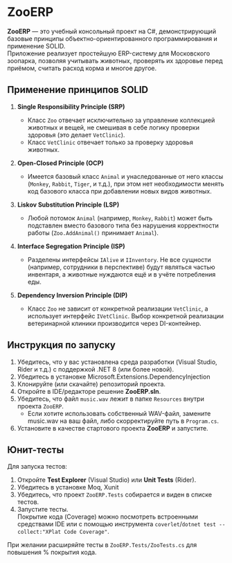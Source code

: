 # ZooERP

**ZooERP** — это учебный консольный проект на C#, демонстрирующий базовые принципы объектно-ориентированного программирования и применение SOLID.  
Приложение реализует простейшую ERP-систему для Московского зоопарка, позволяя учитывать животных, проверять их здоровье перед приёмом, считать расход корма и многое другое.

## Применение принципов SOLID

1. **Single Responsibility Principle (SRP)**  
   - Класс `Zoo` отвечает исключительно за управление коллекцией животных и вещей, не смешивая в себе логику проверки здоровья (это делает `VetClinic`).
   - Класс `VetClinic` отвечает только за проверку здоровья животных.

2. **Open-Closed Principle (OCP)**  
   - Имеется базовый класс `Animal` и унаследованные от него классы (`Monkey`, `Rabbit`, `Tiger`, и т.д.), при этом нет необходимости менять код базового класса при добавлении новых видов животных.

3. **Liskov Substitution Principle (LSP)**  
   - Любой потомок `Animal` (например, `Monkey`, `Rabbit`) может быть подставлен вместо базового типа без нарушения корректности работы (`Zoo.AddAnimal()` принимает `Animal`).

4. **Interface Segregation Principle (ISP)**  
   - Разделены интерфейсы `IAlive` и `IInventory`. Не все сущности (например, сотрудники в перспективе) будут являться частью инвентаря, а животные нуждаются ещё и в учёте потребления еды.

5. **Dependency Inversion Principle (DIP)**  
   - Класс `Zoo` не зависит от конкретной реализации `VetClinic`, а использует интерфейс `IVetClinic`. Выбор конкретной реализации ветеринарной клиники производится через DI-контейнер.

## Инструкция по запуску

1. Убедитесь, что у вас установлена среда разработки (Visual Studio, Rider и т.д.) с поддержкой .NET 8 (или более новой).
2. Убедитесь в установке Microsoft.Extensions.DependencyInjection
3. Клонируйте (или скачайте) репозиторий проекта.
4. Откройте в IDE/редакторе решение **ZooERP.sln**.
5. Убедитесь, что файл `music.wav` лежит в папке `Resources` внутри проекта `ZooERP`.  
   - Если хотите использовать собственный WAV-файл, замените music.wav на ваш файл, либо скорректируйте путь в `Program.cs`.
6. Установите в качестве стартового проекта **ZooERP** и запустите.

## Юнит-тесты

Для запуска тестов:
1. Откройте **Test Explorer** (Visual Studio) или **Unit Tests** (Rider).
2. Убедитесь в установке Moq, Xunit
3. Убедитесь, что проект `ZooERP.Tests` собирается и виден в списке тестов.
4. Запустите тесты.  
Покрытие кода (Coverage) можно посмотреть встроенными средствами IDE или с помощью инструмента `coverlet`/`dotnet test --collect:"XPlat Code Coverage"`.

При желании расширяйте тесты в `ZooERP.Tests/ZooTests.cs` для повышения % покрытия кода.

